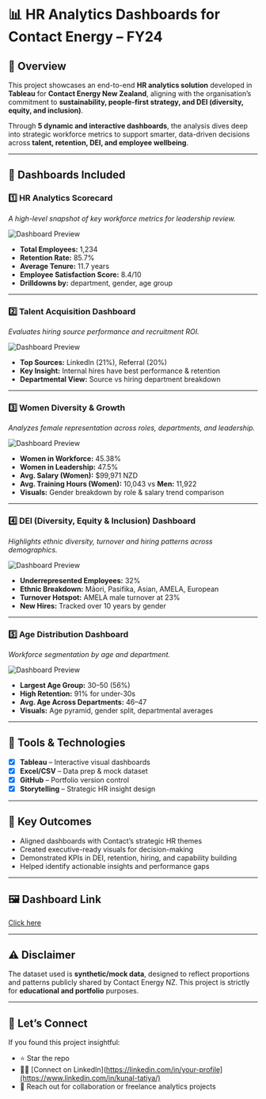 # 📊 HR Analytics Dashboards for Contact Energy – FY24

## 👋 Overview

This project showcases an end-to-end **HR analytics solution** developed in **Tableau** for **Contact Energy New Zealand**, aligning with the organisation’s commitment to **sustainability, people-first strategy, and DEI (diversity, equity, and inclusion)**.

Through **5 dynamic and interactive dashboards**, the analysis dives deep into strategic workforce metrics to support smarter, data-driven decisions across **talent, retention, DEI, and employee wellbeing**.

---

## 📌 Dashboards Included

### 1️⃣ HR Analytics Scorecard
*A high-level snapshot of key workforce metrics for leadership review.*

![Dashboard Preview](Assets/Dash1.png)


- **Total Employees:** 1,234  
- **Retention Rate:** 85.7%  
- **Average Tenure:** 11.7 years  
- **Employee Satisfaction Score:** 8.4/10  
- **Drilldowns by:** department, gender, age group

---

### 2️⃣ Talent Acquisition Dashboard
*Evaluates hiring source performance and recruitment ROI.*

![Dashboard Preview](Assets/Dash2.png)


- **Top Sources:** LinkedIn (21%), Referral (20%)
- **Key Insight:** Internal hires have best performance & retention
- **Departmental View:** Source vs hiring department breakdown

---

### 3️⃣ Women Diversity & Growth
*Analyzes female representation across roles, departments, and leadership.*

![Dashboard Preview](Assets/Dash3.png)

- **Women in Workforce:** 45.38%  
- **Women in Leadership:** 47.5%  
- **Avg. Salary (Women):** $99,971 NZD  
- **Avg. Training Hours (Women):** 10,043 vs **Men:** 11,922  
- **Visuals:** Gender breakdown by role & salary trend comparison

---

### 4️⃣ DEI (Diversity, Equity & Inclusion) Dashboard
*Highlights ethnic diversity, turnover and hiring patterns across demographics.*

![Dashboard Preview](Assets/Dash4.png)

- **Underrepresented Employees:** 32%  
- **Ethnic Breakdown:** Māori, Pasifika, Asian, AMELA, European  
- **Turnover Hotspot:** AMELA male turnover at 23%  
- **New Hires:** Tracked over 10 years by gender

---

### 5️⃣ Age Distribution Dashboard
*Workforce segmentation by age and department.*

![Dashboard Preview](Assets/Dash5.png)

- **Largest Age Group:** 30–50 (56%)  
- **High Retention:** 91% for under-30s  
- **Avg. Age Across Departments:** 46–47  
- **Visuals:** Age pyramid, gender split, departmental averages

---

## 🧠 Tools & Technologies

- [x] **Tableau** – Interactive visual dashboards  
- [x] **Excel/CSV** – Data prep & mock dataset  
- [x] **GitHub** – Portfolio version control  
- [x] **Storytelling** – Strategic HR insight design

---

## 🎯 Key Outcomes

- Aligned dashboards with Contact’s strategic HR themes  
- Created executive-ready visuals for decision-making  
- Demonstrated KPIs in DEI, retention, hiring, and capability building  
- Helped identify actionable insights and performance gaps

---

## 🖼️ Dashboard Link

[Click here](https://public.tableau.com/views/EnergyCompanyHRDashboard/Dashboard-1-Retention?:language=en-GB&:sid=&:redirect=auth&:display_count=n&:origin=viz_share_link)


---

## ⚠️ Disclaimer

The dataset used is **synthetic/mock data**, designed to reflect proportions and patterns publicly shared by Contact Energy NZ. This project is strictly for **educational and portfolio** purposes.

---

## 🔗 Let’s Connect

If you found this project insightful:
- ⭐ Star the repo
- 🧑‍💻 [Connect on LinkedIn](https://linkedin.com/in/your-profile](https://www.linkedin.com/in/kunal-tatiya/)
- 📧 Reach out for collaboration or freelance analytics projects

